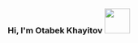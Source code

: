 ### Hi, l'm Otabek Khayitov <img src="https://media3.giphy.com/media/SwZBtqe4yvEWP7q07X/giphy.gif?cid=ecf05e47f1dzm5qj2tnl02a04yb63tgbjlnlm5ak46twhmj4&ep=v1_stickers_search&rid=giphy.gif&ct=s" width="50px">


